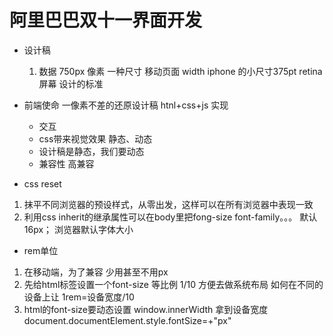 # 阿里巴巴双十一界面开发
- 设计稿
  1. 数据 
    750px   像素  一种尺寸   移动页面 width
     iphone 的小尺寸375pt retina 屏幕 设计的标准

- 前端使命
  一像素不差的还原设计稿
  htnl+css+js 实现

  - 交互
  - css带来视觉效果  静态、动态
  - 设计稿是静态，我们要动态
  - 兼容性 高兼容


- css reset 
 1. 抹平不同浏览器的预设样式，从零出发，这样可以在所有浏览器中表现一致
 2. 利用css inherit的继承属性可以在body里把fong-size font-family。。。
    默认16px； 浏览器默认字体大小



- rem单位
 1. 在移动端，为了兼容 少用甚至不用px
 2. 先给html标签设置一个font-size
    等比例 1/10   方便去做系统布局
     如何在不同的设备上让 1rem=设备宽度/10
 3. html的font-size要动态设置
    window.innerWidth 拿到设备宽度
    document.documentElement.style.fontSize=+"px"
   